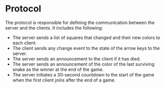 # Protocol

The protocol is responsible for defining the communication between the server and the clients. It includes the following:

- The server sends a list of squares that changed and their new colors to each client.
- The client sends any change event to the state of the arrow keys to the server.
- The server sends an announcement to the client if it has died.
- The server sends an announcement of the color of the last surviving snake as the winner at the end of the game.
- The server initiates a 30-second countdown to the start of the game when the first client joins after the end of a game.